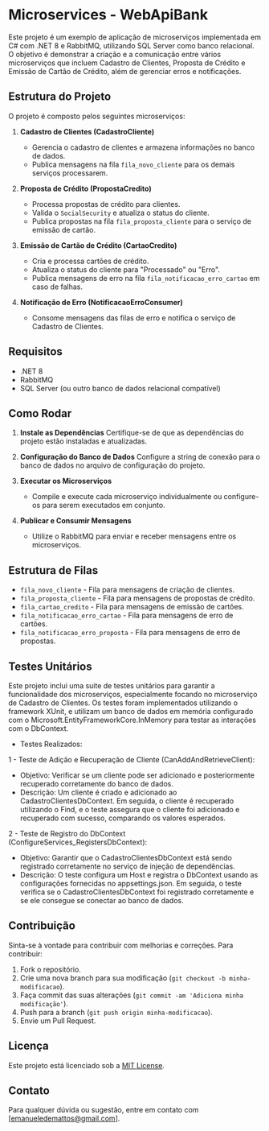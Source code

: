 # Microservices - WebApiBank

Este projeto é um exemplo de aplicação de microserviços implementada em C# com .NET 8 e RabbitMQ, utilizando SQL Server como banco relacional. O objetivo é demonstrar a criação e a comunicação entre vários microserviços que incluem Cadastro de Clientes, Proposta de Crédito e Emissão de Cartão de Crédito, além de gerenciar erros e notificações.

## Estrutura do Projeto

O projeto é composto pelos seguintes microserviços:

1. **Cadastro de Clientes (CadastroCliente)**
   - Gerencia o cadastro de clientes e armazena informações no banco de dados.
   - Publica mensagens na fila `fila_novo_cliente` para os demais serviços processarem.

2. **Proposta de Crédito (PropostaCredito)**
   - Processa propostas de crédito para clientes.
   - Valida o `SocialSecurity` e atualiza o status do cliente.
   - Publica propostas na fila `fila_proposta_cliente` para o serviço de emissão de cartão.

3. **Emissão de Cartão de Crédito (CartaoCredito)**
   - Cria e processa cartões de crédito.
   - Atualiza o status do cliente para "Processado" ou "Erro".
   - Publica mensagens de erro na fila `fila_notificacao_erro_cartao` em caso de falhas.

4. **Notificação de Erro (NotificacaoErroConsumer)**
   - Consome mensagens das filas de erro e notifica o serviço de Cadastro de Clientes.

## Requisitos

- .NET 8
- RabbitMQ
- SQL Server (ou outro banco de dados relacional compatível)

## Como Rodar

1. **Instale as Dependências**
   Certifique-se de que as dependências do projeto estão instaladas e atualizadas.

2. **Configuração do Banco de Dados**
   Configure a string de conexão para o banco de dados no arquivo de configuração do projeto.

3. **Executar os Microserviços**
   - Compile e execute cada microserviço individualmente ou configure-os para serem executados em conjunto.

4. **Publicar e Consumir Mensagens**
   - Utilize o RabbitMQ para enviar e receber mensagens entre os microserviços.

## Estrutura de Filas

- `fila_novo_cliente` - Fila para mensagens de criação de clientes.
- `fila_proposta_cliente` - Fila para mensagens de propostas de crédito.
- `fila_cartao_credito` - Fila para mensagens de emissão de cartões.
- `fila_notificacao_erro_cartao` - Fila para mensagens de erro de cartões.
- `fila_notificacao_erro_proposta` - Fila para mensagens de erro de propostas.

## Testes Unitários
Este projeto inclui uma suite de testes unitários para garantir a funcionalidade dos microserviços, especialmente focando no microserviço de Cadastro de Clientes. Os testes foram implementados utilizando o framework XUnit, e utilizam um banco de dados em memória configurado com o Microsoft.EntityFrameworkCore.InMemory para testar as interações com o DbContext.

- Testes Realizados:
  
1 - Teste de Adição e Recuperação de Cliente (CanAddAndRetrieveClient):
- Objetivo: Verificar se um cliente pode ser adicionado e posteriormente recuperado corretamente do banco de dados.
- Descrição: Um cliente é criado e adicionado ao CadastroClientesDbContext. Em seguida, o cliente é recuperado utilizando o Find, e o teste assegura que o cliente foi adicionado e recuperado com sucesso, comparando os valores esperados.

2 - Teste de Registro do DbContext (ConfigureServices_RegistersDbContext):
- Objetivo: Garantir que o CadastroClientesDbContext está sendo registrado corretamente no serviço de injeção de dependências.
- Descrição: O teste configura um Host e registra o DbContext usando as configurações fornecidas no appsettings.json. Em seguida, o teste verifica se o CadastroClientesDbContext foi registrado corretamente e se ele consegue se conectar ao banco de dados.

## Contribuição

Sinta-se à vontade para contribuir com melhorias e correções. Para contribuir:

1. Fork o repositório.
2. Crie uma nova branch para sua modificação (`git checkout -b minha-modificacao`).
3. Faça commit das suas alterações (`git commit -am 'Adiciona minha modificação'`).
4. Push para a branch (`git push origin minha-modificacao`).
5. Envie um Pull Request.

## Licença

Este projeto está licenciado sob a [MIT License](LICENSE).

## Contato

Para qualquer dúvida ou sugestão, entre em contato com [emanueledemattos@gmail.com].

